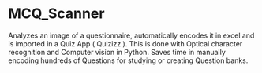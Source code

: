 # MCQ_Scanner
Analyzes an image of a questionnaire, automatically encodes it in excel and is imported in a Quiz App ( Quizizz ). This is done with Optical character recognition and Computer vision in Python. Saves time in manually encoding hundreds of Questions for studying or creating Question banks. 
